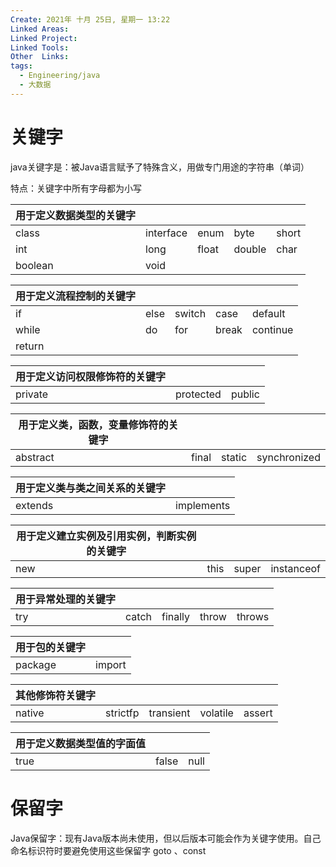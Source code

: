 ```yaml
---
Create: 2021年 十月 25日, 星期一 13:22
Linked Areas: 
Linked Project:
Linked Tools: 
Other  Links: 
tags: 
  - Engineering/java
  - 大数据
---
```

# 关键字

java关键字是：被Java语言赋予了特殊含义，用做专门用途的字符串（单词）

特点：关键字中所有字母都为小写

| **用于定义数据类型的关键字** |           |       |        |       |
| ---------------------------- | --------- | ----- | ------ | ----- |
| class                        | interface | enum  | byte   | short |
| int                          | long      | float | double | char  |
| boolean                      | void      |       |        |       |



| **用于定义流程控制的关键字** |      |        |       |          |
| ---------------------------- | ---- | ------ | ----- | -------- |
| if                           | else | switch | case  | default  |
| while                        | do   | for    | break | continue |
| return                       |      |        |       |          |



| **用于定义访问权限修饰符的关键字** |           |        |
| ---------------------------------- | --------- | ------ |
| private                            | protected | public |



| **用于定义类，函数，变量修饰符的关键字** |       |        |              |
| ---------------------------------------- | ----- | ------ | ------------ |
| abstract                                 | final | static | synchronized |



| **用于定义类与类之间关系的关键字** |            |
| ---------------------------------- | ---------- |
| extends                            | implements |



| **用于定义建立实例及引用实例，判断实例的关键字** |      |       |            |
| ------------------------------------------------ | ---- | ----- | ---------- |
| new                                              | this | super | instanceof |



| **用于异常处理的关键字** |       |         |       |        |
| ------------------------ | ----- | ------- | ----- | ------ |
| try                      | catch | finally | throw | throws |



| **用于包的关键字** |        |
| ------------------ | ------ |
| package            | import |



| **其他修饰符关键字** |          |           |          |        |
| -------------------- | -------- | --------- | -------- | ------ |
| native               | strictfp | transient | volatile | assert |



| 用于定义数据类型值的字面值 |       |      |
| -------------------------- | ----- | ---- |
| true                       | false | null |

#  保留字

Java保留字：现有Java版本尚未使用，但以后版本可能会作为关键字使用。自己命名标识符时要避免使用这些保留字 goto 、const
